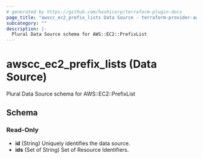 ```yaml
---
# generated by https://github.com/hashicorp/terraform-plugin-docs
page_title: "awscc_ec2_prefix_lists Data Source - terraform-provider-awscc"
subcategory: ""
description: |-
  Plural Data Source schema for AWS::EC2::PrefixList
---
```


# awscc_ec2_prefix_lists (Data Source)

Plural Data Source schema for AWS::EC2::PrefixList



<!-- schema generated by tfplugindocs -->
## Schema

### Read-Only

- **id** (String) Uniquely identifies the data source.
- **ids** (Set of String) Set of Resource Identifiers.


